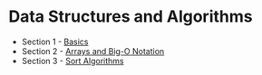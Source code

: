 # Data Structures and Algorithms

- Section 1 - [Basics](content/section_1.md)
- Section 2 - [Arrays and Big-O Notation](content/section_2.md)
- Section 3 - [Sort Algorithms](content/section_3.md)